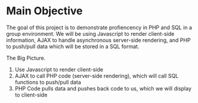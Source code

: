 # Main Objective
The goal of this project is to demonstrate profiencency in PHP and SQL in a group environment. We will be using Javascript to render client-side information, AJAX to handle asynchronous server-side rendering, and PHP to push/pull data which will be stored in a SQL format.

The Big Picture.
1) Use Javascript to render client-side
2) AJAX to call PHP code (server-side rendering), which will call SQL functions to push/pull data 
3) PHP Code pulls data and pushes back code to us, which we will display to client-side
